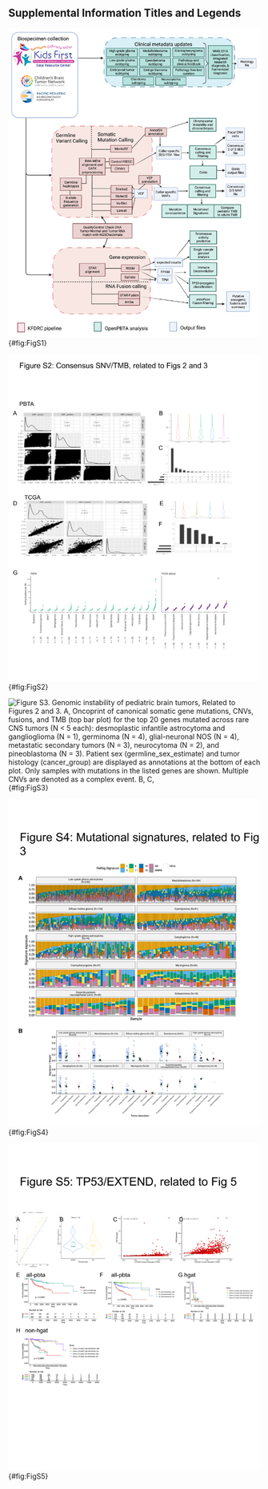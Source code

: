 ## Supplemental Information Titles and Legends
<!-- TODO: Add legends, update S4 if we keep immune deconv figures. -->


![**Figure S1. OpenPBTA Project Workflow, Related to Figure 1.**](images/supplement/Figure-S1.png){#fig:FigS1}

![**Figure S2. Validation of Consensus SNV calls and Tumor Mutation Burden, Related to Figures 2 and 3.**](images/supplement/Figure-S2.png){#fig:FigS2}

![**Figure S3. Genomic instability of pediatric brain tumors, Related to Figures 2 and 3.** A, Oncoprint of canonical somatic gene mutations, CNVs, fusions, and TMB (top bar plot) for the top 20 genes mutated across rare CNS tumors (N < 5 each): desmoplastic infantile astrocytoma and ganglioglioma (N = 1), germinoma (N = 4), glial-neuronal NOS (N = 4), metastatic secondary tumors (N = 3), neurocytoma (N = 2), and pineoblastoma (N = 3). Patient sex (`germline_sex_estimate`) and tumor histology (`cancer_group`) are displayed as annotations at the bottom of each plot. Only samples with mutations in the listed genes are shown. Multiple CNVs are denoted as a complex event. B, C, ](images/supplement/Figure-S3.png){#fig:FigS3}

![Figure S4. Related to Figure 4. First two dimensions from UMAP of sample transcriptome data with points  colored by `molecular_subtype` for A, medulloblastoma, B, ependymoma, C, low-grade glioma, and D, high-grade diffuse astrocytic tumors.](images/supplement/Figure-S4.png){#fig:FigS4}

![Figure S5. Related to Figure 5.](images/supplement/Figure-S5.png){#fig:FigS5}
